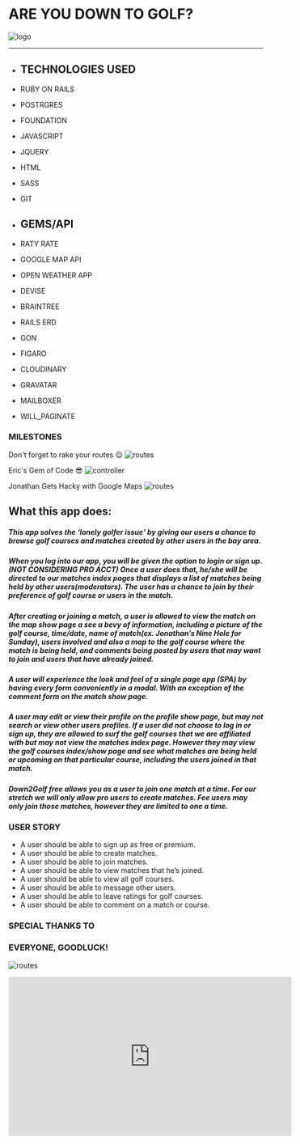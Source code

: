# ARE YOU DOWN TO GOLF?
![logo](markdown/down2golf.png "Logo Title Text 1")
___

+ ## TECHNOLOGIES USED
+ RUBY ON RAILS
+ POSTRGRES
+ FOUNDATION
+ JAVASCRIPT
+ JQUERY
+ HTML
+ SASS
+ GIT

+ ## GEMS/API
+ RATY RATE
+ GOOGLE MAP API
+ OPEN WEATHER APP
+ DEVISE
+ BRAINTREE
+ RAILS ERD
+ GON
+ FIGARO
+ CLOUDINARY
+ GRAVATAR
+ MAILBOXER
+ WILL_PAGINATE

### MILESTONES

Don't forget to rake your routes 😉
![routes](markdown/routes.png "Routes")

Eric's Gem of Code 😎
![controller](markdown/controller.png "controlla")

Jonathan Gets Hacky with Google Maps
![routes](markdown/mapsscript.png "maps")




## What this app does:

##### This app solves the ‘lonely golfer issue’ by giving our users a chance to browse golf courses and matches created by other users in the bay area.

##### When you log into our app, you will be given the option to login or sign up.(NOT CONSIDERING PRO ACCT) Once a user does that, he/she will be directed to our matches index pages that displays a list of matches being held by other users(moderators). The user has a chance to join by their preference of golf course or users in the match.

##### After creating or joining a match, a user is allowed to view the match on the map show page a see a bevy of information, including a picture of the golf course, time/date, name of match(ex. Jonathan’s Nine Hole for Sunday), users involved and also a map to the golf course where the match is being held, and comments being posted by users that may want to join and users that have already joined.

##### A user will experience the look and feel of a single page app (SPA) by having every form conveniently in a modal. With an exception of the comment form on the match show page.

##### A user may edit or view their profile on the profile show page, but may not search or view other users profiles. If a user did not choose to log in or sign up, they are allowed to surf the golf courses that we are affiliated with but may not view the matches index page. However they may view the golf courses index/show page and see what matches are being held or upcoming on that particular course, including the users joined in that match.

##### Down2Golf free allows you as a user to join one match at a time. For our stretch we will only allow pro users to create matches. Fee users may only join those matches, however they are limited to one a time.


### USER STORY
+ A user should be able to sign up as free or premium.
+ A user should be able to create matches.
+ A user should be able to join matches.
+ A user should be able to view matches that he’s joined.
+ A user should be able to view all golf courses.
+ A user should be able to message other users.
+ A user should be able to leave ratings for golf courses.
+ A user should be able to comment on a match or course.





### SPECIAL THANKS TO
### EVERYONE, GOODLUCK!

![routes](markdown/WDI.jpg "WDI")

<iframe width="560" height="315" src="https://www.youtube.com/embed/izGwDsrQ1eQ" frameborder="0" allowfullscreen></iframe>
